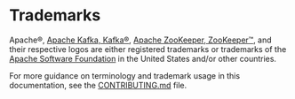 # Trademarks

Apache®, [Apache Kafka, Kafka®](https://kafka.apache.org/), [Apache ZooKeeper, ZooKeeper™](https://zookeeper.apache.org/), and their respective logos are either registered trademarks or trademarks of the [Apache Software Foundation](https://www.apache.org/) in the United States and/or other countries.



For more guidance on terminology and trademark usage in this documentation, see the [CONTRIBUTING.md](https://github.com/canonical/kafka-operator/blob/main/CONTRIBUTING.md) file.
